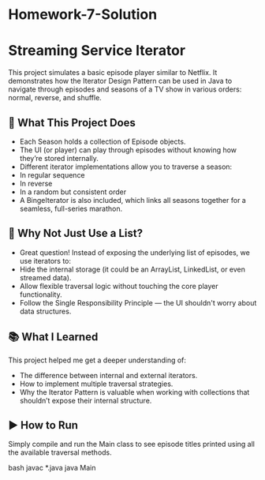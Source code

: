 # Homework-7-Solution
# Streaming Service Iterator

This project simulates a basic episode player similar to Netflix. It demonstrates how the Iterator Design Pattern can be used in Java to navigate through episodes and seasons of a TV show in various orders: normal, reverse, and shuffle.

## 📌 What This Project Does

- Each Season holds a collection of Episode objects.
- The UI (or player) can play through episodes without knowing how they’re stored internally.
- Different iterator implementations allow you to traverse a season:
- In regular sequence
- In reverse
- In a random but consistent order
- A BingeIterator is also included, which links all seasons together for a seamless, full-series marathon.

## 🤔 Why Not Just Use a List?

- Great question! Instead of exposing the underlying list of episodes, we use iterators to:
- Hide the internal storage (it could be an ArrayList, LinkedList, or even streamed data).
- Allow flexible traversal logic without touching the core player functionality.
- Follow the Single Responsibility Principle — the UI shouldn't worry about data structures.

## 📚 What I Learned
This project helped me get a deeper understanding of:

- The difference between internal and external iterators.
- How to implement multiple traversal strategies.
- Why the Iterator Pattern is valuable when working with collections that shouldn’t expose their internal structure.

## ▶️ How to Run

Simply compile and run the Main class to see episode titles printed using all the available traversal methods.

bash
javac *.java
java Main
